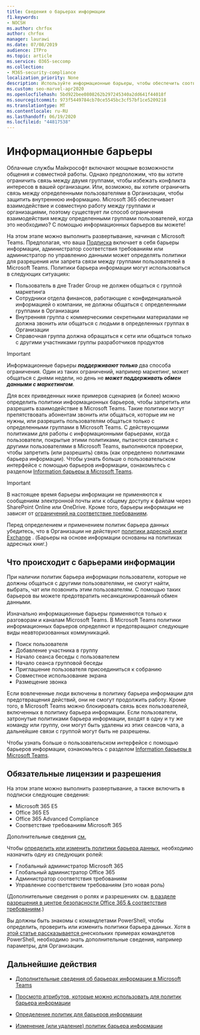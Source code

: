 ```yaml
---
title: Сведения о барьерах информации
f1.keywords:
- NOCSH
ms.author: chrfox
author: chrfox
manager: laurawi
ms.date: 07/08/2019
audience: ITPro
ms.topic: article
ms.service: O365-seccomp
ms.collection:
- M365-security-compliance
localization_priority: None
description: Используйте информационные барьеры, чтобы обеспечить соответствие требованиям, используя Microsoft Teams в вашей организации.
ms.custom: seo-marvel-apr2020
ms.openlocfilehash: 5bd922bee0808262b297245340a2dd641f44018f
ms.sourcegitcommit: 973f5449784cb70ce5545bc3cf57bf1ce5209218
ms.translationtype: MT
ms.contentlocale: ru-RU
ms.lasthandoff: 06/19/2020
ms.locfileid: "44817538"
---
```

# <a name="information-barriers"></a>Информационные барьеры

Облачные службы Майкрософт включают мощные возможности общения и совместной работы. Однако предположим, что вы хотите ограничить связь между двумя группами, чтобы избежать конфликта интересов в вашей организации. Или, возможно, вы хотите ограничить связь между определенными пользователями в Организации, чтобы защитить внутреннюю информацию. Microsoft 365 обеспечивает взаимодействие и совместную работу между группами и организациями, поэтому существует ли способ ограничения взаимодействия между определенными группами пользователей, когда это необходимо? С помощью информационных барьеров вы можете! 

На этом этапе можно выполнить развертывание, начиная с Microsoft Teams. Предполагая, что ваша [Подписка](#required-licenses-and-permissions) включает в себя барьеры информации, администратор соответствия требованиям или администратор по управлению данными может определять политики для разрешения или запрета связи между группами пользователей в Microsoft Teams. Политики барьера информации могут использоваться в следующих ситуациях:

- Пользователь в дне Trader Group не должен общаться с группой маркетинга
- Сотрудники отдела финансов, работающие с конфиденциальной информацией о компании, не должны общаться с определенными группами в Организации
- Внутренняя группа с коммерческими секретными материалами не должна звонить или общаться с людьми в определенных группах в Организации
- Справочная группа должна обращаться к сети или общаться только с другими участниками группы разработчиков продуктов

> [!IMPORTANT]
> Информационные барьеры ***поддерживают только*** два способа ограничения. Один из таких ограничений, например маркетинг, может общаться с днями недели, но день не ***может поддерживать обмен данными с маркетингом***.

Для всех приведенных ниже примеров сценариев (и более) можно определить политики информационных барьеров, чтобы запретить или разрешить взаимодействие в Microsoft Teams. Такие политики могут препятствовать абонентам звонить или общаться, которые им не нужны, или разрешить пользователям общаться только с определенными группами в Microsoft Teams. С действующими политиками для работы с информационными барьерами, когда пользователи, покрытые этими политиками, пытаются связаться с другими пользователями в Microsoft Teams, выполняются проверки, чтобы запретить (или разрешить) связь (как определено политиками барьера информации). Чтобы узнать больше о пользовательском интерфейсе с помощью барьеров информации, ознакомьтесь с разделом [Information барьеры в Microsoft Teams](https://docs.microsoft.com/MicrosoftTeams/information-barriers-in-teams).

> [!IMPORTANT]
> В настоящее время барьеры информации не применяются к сообщениям электронной почты или к общему доступу к файлам через SharePoint Online или OneDrive. Кроме того, барьеры информации не зависят от [ограничений на соответствие требованиям](set-up-compliance-boundaries.md).<p>Перед определением и применением политик барьера данных убедитесь, что в Организации не действуют [политики адресной книги Exchange](https://docs.microsoft.com/exchange/address-books/address-book-policies/address-book-policies) . (Барьеры на основе информации основаны на политиках адресных книг.) 

## <a name="what-happens-with-information-barriers"></a>Что происходит с барьерами информации

При наличии политик барьера информации пользователи, которые не должны общаться с другими пользователями, не смогут найти, выбрать, чат или позвонить этим пользователям. С помощью таких барьеров вы можете предотвратить несанкционированный обмен данными.

Изначально информационные барьеры применяются только к разговорам и каналам Microsoft Teams. В Microsoft Teams политики информационных барьеров определяют и предотвращают следующие виды неавторизованных коммуникаций.
- Поиск пользователя
- Добавление участника в группу
- Начало сеанса беседы с пользователем
- Начало сеанса групповой беседы
- Приглашение пользователя присоединиться к собранию
- Совместное использование экрана
- Размещение звонка 

Если вовлеченные люди включены в политику барьера информации для предотвращения действий, они не смогут продолжить работу. Кроме того, в Microsoft Teams можно блокировать связь всех пользователей, включенных в политику барьера информации. Если пользователи, затронутые политиками барьера информации, входят в одну и ту же команду или группу, они могут быть удалены из этих сеансов чата, а дальнейшие связи с группой могут быть не разрешены.

Чтобы узнать больше о пользовательском интерфейсе с помощью барьеров информации, ознакомьтесь с разделом [Information барьеры в Microsoft Teams](https://docs.microsoft.com/MicrosoftTeams/information-barriers-in-teams).

## <a name="required-licenses-and-permissions"></a>Обязательные лицензии и разрешения

На этом этапе можно выполнить развертывание, а также включить в подписки следующие сведения:

- Microsoft 365 E5
- Office 365 E5
- Office 365 Advanced Compliance
- Соответствие требованиям Microsoft 365

Дополнительные сведения [см.](https://products.office.com/business/security-and-compliance/compliance-solutions)

Чтобы [определить или изменить политики барьера данных](information-barriers-policies.md), необходимо назначить одну из следующих ролей:

- Глобальный администратор Microsoft 365
- Глобальный администратор Office 365
- Администратор соответствия требованиям
- Управление соответствием требованиям (это новая роль)

(Дополнительные сведения о ролях и разрешениях см. [в разделе разрешения в центре безопасности Office 365 & соответствия требованиям](../security/office-365-security/protect-against-threats.md).)

Вы должны быть знакомы с командлетами PowerShell, чтобы определить, проверить или изменить политики барьера данных. Хотя в [этой статье рассказывается о](information-barriers-policies.md)нескольких примерах командлетов PowerShell, необходимо знать дополнительные сведения, например параметры, для Организации.

## <a name="next-steps"></a>Дальнейшие действия

- [Дополнительные сведения об барьерах информации в Microsoft Teams](https://docs.microsoft.com/MicrosoftTeams/information-barriers-in-teams)

- [Просмотр атрибутов, которые можно использовать для политик барьера информации](information-barriers-attributes.md)

- [Определение политик для барьеров информации](information-barriers-policies.md)

- [Изменение (или удаление) политик барьера информации](information-barriers-edit-segments-policies.md) 
